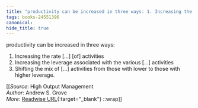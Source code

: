```yaml
---
title: "productivity can be increased in three ways: 1. Increasing the ..."
tags: books-24551396
canonical: 
hide_title: true
---
```


productivity can be increased in three ways:
1. Increasing the rate [...] [of] activities
2. Increasing the leverage associated with the various [...] activities
3. Shifting the mix of [...] activities from those with lower to those with higher leverage.


[[_Source_: High Output Management<br>
_Author_: Andrew S. Grove<br>
_More_: [Readwise URL](https://readwise.io/open/478843297){:target="_blank"}
::wrap]]